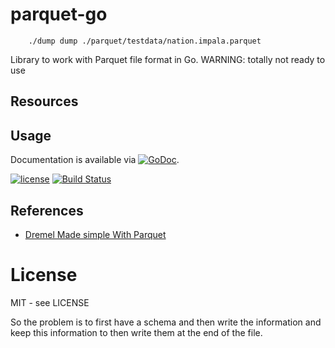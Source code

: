 # parquet-go

```
	./dump dump ./parquet/testdata/nation.impala.parquet
```

Library to work with Parquet file format in Go.
WARNING: totally not ready to use

## Resources


## Usage

Documentation is available via
[![GoDoc](https://godoc.org/github.com/tunelabs/parquet?status.svg)](https://godoc.org/github.com/tunelabs/parquet).


[![license](http://img.shields.io/badge/license-MIT-blue.svg)](https://raw.githubusercontent.com/kostya-sh/parquet-go/master/LICENSE)
[![Build Status](https://travis-ci.org/kostya-sh/parquet-go.svg?branch=master)](https://travis-ci.org/kostya-sh/parquet-go)


## References

- [Dremel Made simple With Parquet](https://blog.twitter.com/2013/dremel-made-simple-with-parquet)

# License
MIT - see LICENSE


So the problem is to first have a schema and then write the information and keep this information to then write them at the end of the file.


